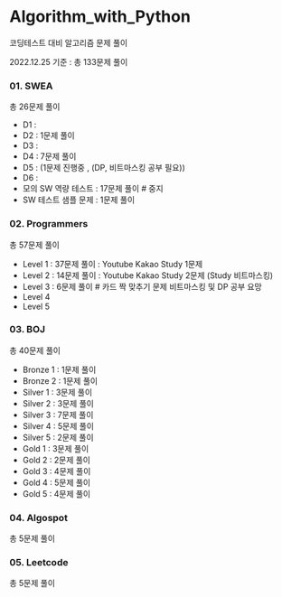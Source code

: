# Algorithm_with_Python

코딩테스트 대비 알고리즘 문제 풀이

2022.12.25 기준 :  총 133문제 풀이



### 01. SWEA

총 26문제 풀이

- D1 :
- D2 : 1문제 풀이
- D3 :
- D4 : 7문제 풀이 
- D5 : (1문제 진행중 , (DP, 비트마스킹 공부 필요))
- D6 :
- 모의 SW 역량 테스트 : 17문제 풀이    # 중지
- SW 테스트 샘플 문제 : 1문제 풀이



### 02. Programmers

총 57문제 풀이

- Level 1  :  37문제 풀이      : Youtube Kakao Study 1문제
- Level 2  :  14문제 풀이      : Youtube Kakao Study 2문제 (Study 비트마스킹)
- Level 3  :  6문제 풀이 # 카드 짝 맞추기 문제 비트마스킹 및 DP 공부 요망 
- Level 4
- Level 5



### 03. BOJ

총 40문제 풀이

- Bronze 1 : 1문제 풀이
- Bronze 2 : 1문제 풀이
- Silver 1 : 3문제 풀이
- Silver 2 : 3문제 풀이
- Silver 3 : 7문제 풀이
- Silver 4 : 5문제 풀이
- Silver 5 : 2문제 풀이
- Gold 1 : 3문제 풀이
- Gold 2 : 2문제 풀이
- Gold 3 : 4문제 풀이
- Gold 4 : 5문제 풀이
- Gold 5 : 4문제 풀이



### 04. Algospot

총 5문제 풀이



### 05. Leetcode

총 5문제 풀이